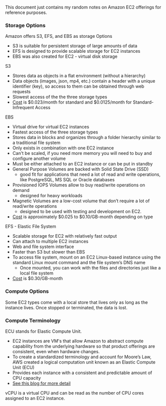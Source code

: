 This document just contains my random notes on Amazon EC2 offerings for reference purposes.

### Storage Options

Amazon offers S3, EFS, and EBS as storage Options
- S3 is suitable for persistent storage of large amounts of data
- EFS is designed to provide scalable storage for EC2 instances
- EBS was also created for EC2 - virtual disk storage

S3
- Stores data as objects in a flat environment (without a hierarchy)
- Data objects (images, json, mp4, etc.) contain a header with a unique identifier (key), so access to them can be obtained through web requests
- Slowest access of the the three storage types
- [Cost](https://aws.amazon.com/s3/pricing/) is $0.023/month for standard and $0.0125/month for Standard-Infrequent Access

EBS
- Virtual drive for virtual EC2 instances
- Fastest access of the three storage types
- Stores data in blocks and organizes through a folder hierarchy similar to a traditional file system
- Only exists in combination with one EC2 instance
- Can't be scaled, if you need more memory you will need to buy and configure another volume
- Must be either attached to an EC2 instance or can be put in standby
- General Purpose Volumes are backed with Solid State Drive (SSD)
    * good fit for applications that need a lot of read and write operations, like PostgreSQL, MS SQL or Oracle databases
- Provisioned IOPS Volumes allow to buy read/write operations on demand
    * designed for heavy workloads
- Magnetic Volumes are a low-cost volume that don’t require a lot of read/write operations
    * designed to be used with testing and development on EC2.
- [Cost](https://aws.amazon.com/ebs/pricing/) is approximately $0.025 to $0.10/GB-month depending on type

EFS - Elastic File System
- Scalable storage for EC2 with relatively fast output
- Can attach to multiple EC2 instances
- Web and file system interface
- Faster than S3 but slower than EBS
- To access file system, mount on an EC2 Linux-based instance using the standard Linux mount command and the file system’s DNS name
    * Once mounted, you can work with the files and directories just like a local file system
- [Cost](https://aws.amazon.com/efs/pricing/) is $0.30/GB-month

### Compute Options

Some EC2 types come with a local store that lives only as long as the instance lives. Once stopped or terminated, the data is lost.

### Compute Terminology
ECU stands for Elastic Compute Unit.
- EC2 instances are VM's that allow Amazon to abstract compute capability from the underlying hardware so that product offerings are consistent, even when hardware changes.
- To create a standardized terminology and account for Moore’s Law, AWS created a logical computation unit known as an Elastic Compute Unit (ECU)
- Provides each instance with a consistent and predictable amount of CPU capacity
- [See this blog for more detail](https://www.datadoghq.com/blog/are-all-aws-ecu-created-equal/)

vCPU is a virtual CPU and can be read as the number of CPU cores assigned to an EC2 instance.  
